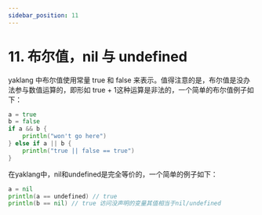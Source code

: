 ```yaml
---
sidebar_position: 11
---
```


# 11. 布尔值，nil 与 undefined

yaklang 中布尔值使用常量 true 和 false 来表示。值得注意的是，布尔值是没办法参与数值运算的，即形如 true + 1这种运算是非法的，一个简单的布尔值例子如下：

```go
a = true
b = false
if a && b {
    println("won't go here")
} else if a || b {
    println("true || false == true")
}
```

在yaklang中，nil和undefined是完全等价的，一个简单的例子如下：

```go
a = nil
println(a == undefined) // true
println(b == nil) // true 访问没声明的变量其值相当于nil/undefined
```